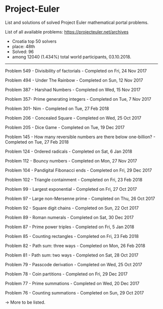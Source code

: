 # Project-Euler
List and solutions of solved Project Euler mathematical portal problems.

List of all available problems: https://projecteuler.net/archives

- Croatia top 50 solvers
- place: 48th
- Solved: 96
- among 12040 (1.434%) total world participants, 03.10.2018.
--------------------------------------------------------------

Problem 549 - Divisibility of factorials - Completed on Fri, 24 Nov 2017



Problem 494 - Under The Rainbow - Completed on Sun, 12 Nov 2017

Problem 387 - Harshad Numbers - Completed on Wed, 15 Nov 2017

Problem 357- Prime generating integers - Completed on Tue, 7 Nov 2017

Problem 301- Nim - Completed on Tue, 27 Feb 2018

Problem 206 - Concealed Square - Completed on Wed, 25 Oct 2017

Problem 205 - Dice Game - Completed on Tue, 19 Dec 2017
 
Problem 145 - How many reversible numbers are there below one-billion? - Completed on Tue, 27 Feb 2018

Problem 124 - Ordered radicals - Completed on Sat, 6 Jan 2018

Problem 112 - Bouncy numbers - Completed on Mon, 27 Nov 2017

Problem 104 - Pandigital Fibonacci ends - Completed on Fri, 29 Dec 2017

Problem 102 - Triangle containment - Completed on Fri, 23 Feb 2018

Problem 99 - Largest exponential - Completed on Fri, 27 Oct 2017

Problem 97 - Large non-Mersenne prime - Completed on Thu, 26 Oct 2017

Problem 92 - Square digit chains - Completed on Sun, 22 Oct 2017

Problem 89 - Roman numerals - Completed on Sat, 30 Dec 2017

Problem 87 - Prime power triples - Completed on Fri, 5 Jan 2018

Problem 85 - Counting rectangles - Completed on Fri, 23 Feb 2018

Problem 82 - Path sum: three ways - Completed on Mon, 26 Feb 2018

Problem 81 - Path sum: two ways - Completed on Sat, 28 Oct 2017

Problem 79 - Passcode derivation - Completed on Wed, 25 Oct 2017

Problem 78 - Coin partitions - Completed on Fri, 29 Dec 2017

Problem 77 - Prime summations - Completed on Wed, 20 Dec 2017

Problem 76 - Counting summations - Completed on Sun, 29 Oct 2017

-> More to be listed.


